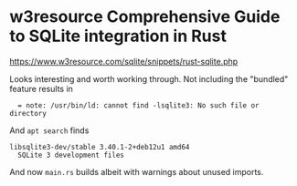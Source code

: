 # w3resource Comprehensive Guide to SQLite integration in Rust

<https://www.w3resource.com/sqlite/snippets/rust-sqlite.php>

Looks interesting and worth working through. Not including the "bundled" feature results in

```text
  = note: /usr/bin/ld: cannot find -lsqlite3: No such file or directory
```

And `apt search` finds

```text
libsqlite3-dev/stable 3.40.1-2+deb12u1 amd64
  SQLite 3 development files
```

And now `main.rs` builds albeit with warnings about unused imports.